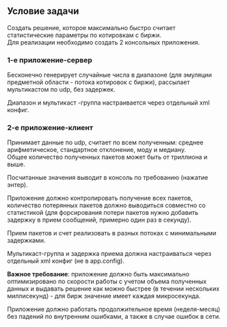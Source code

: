 ## Условие задачи

Создать решение, которое максимально быстро считает статистические параметры по котировкам с биржи.  
Для реализации необходимо создать 2 консольных приложения.

### 1-е приложение-сервер 

Бесконечно генерирует случайные числа в диапазоне (для эмуляции предметной области - потока котировок с биржи), рассылает мультикастом по
udp, без задержек.  

Диапазон и мультикаст -группа настраивается через отдельный xml конфиг.

### 2-е приложение-клиент
Принимает данные по udp, считает по всем полученным: среднее арифметическое, стандартное отклонение, моду и медиану.  
Общее количество полученных пакетов может быть от триллиона и выше.

Посчитанные значения выводит в консоль по требованию (нажатие энтер).

Приложение должно контролировать получение всех пакетов, количество потерянных пакетов должно выводиться совместно со статистикой (для форсирования потери пакетов нужно добавить задержку в прием сообщений,
примерно один раз в секунду).

Прием пакетов и счет реализовать в разных потоках с минимальными задержками.

Мультикаст-группа и задержка приема должна настраиваться через отдельный xml конфиг (не в app.config).

**Важное требование**: приложение должно быть максимально оптимизировано по скорости
работы с учетом объема полученных данных и выдавать решение как можно быстрее (в
течении нескольких миллисекунд) - для бирж значение имеет каждая микросекунда.

Приложение должно работать продолжительное время (неделя-месяц) без падений по
внутренним ошибками, а также в случае ошибок в сети.
